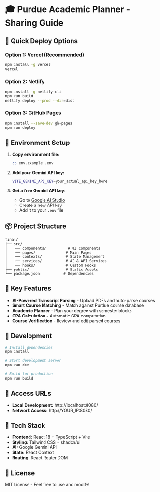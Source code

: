 # 🎓 Purdue Academic Planner - Sharing Guide

## 🚀 Quick Deploy Options

### **Option 1: Vercel (Recommended)**
```bash
npm install -g vercel
vercel
```

### **Option 2: Netlify**
```bash
npm install -g netlify-cli
npm run build
netlify deploy --prod --dir=dist
```

### **Option 3: GitHub Pages**
```bash
npm install --save-dev gh-pages
npm run deploy
```

## 🔑 Environment Setup

1. **Copy environment file:**
   ```bash
   cp env.example .env
   ```

2. **Add your Gemini API key:**
   ```bash
   VITE_GEMINI_API_KEY=your_actual_api_key_here
   ```

3. **Get a free Gemini API key:**
   - Go to [Google AI Studio](https://makersuite.google.com/app/apikey)
   - Create a new API key
   - Add it to your `.env` file

## 📦 Project Structure

```
final/
├── src/
│   ├── components/          # UI Components
│   ├── pages/              # Main Pages
│   ├── contexts/           # State Management
│   ├── services/           # AI & API Services
│   └── hooks/              # Custom Hooks
├── public/                 # Static Assets
└── package.json           # Dependencies
```

## 🎯 Key Features

- **AI-Powered Transcript Parsing** - Upload PDFs and auto-parse courses
- **Smart Course Matching** - Match against Purdue course database
- **Academic Planner** - Plan your degree with semester blocks
- **GPA Calculation** - Automatic GPA computation
- **Course Verification** - Review and edit parsed courses

## 🔧 Development

```bash
# Install dependencies
npm install

# Start development server
npm run dev

# Build for production
npm run build
```

## 📱 Access URLs

- **Local Development:** http://localhost:8080/
- **Network Access:** http://YOUR_IP:8080/

## 🎨 Tech Stack

- **Frontend:** React 18 + TypeScript + Vite
- **Styling:** Tailwind CSS + shadcn/ui
- **AI:** Google Gemini API
- **State:** React Context
- **Routing:** React Router DOM

## 📄 License

MIT License - Feel free to use and modify! 